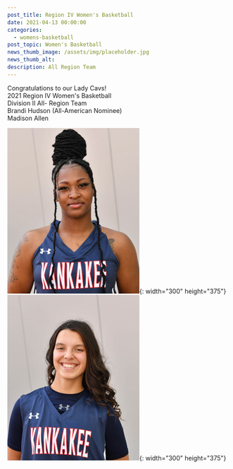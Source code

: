 ```yaml
---
post_title: Region IV Women's Basketball
date: 2021-04-13 00:00:00
categories:
  - womens-basketball
post_topic: Women's Basketball
news_thumb_image: /assets/img/placeholder.jpg
news_thumb_alt:
description: All Region Team
---
```

Congratulations to our Lady Cavs\!<br>2021 Region IV Women's Basketball<br>Division II All- Region Team<br>Brandi Hudson (All-American Nominee)<br>Madison Allen

![](/uploads/bhudson.jpg){: width="300" height="375"}![](/uploads/mallen.jpg){: width="300" height="375"}

&nbsp;
